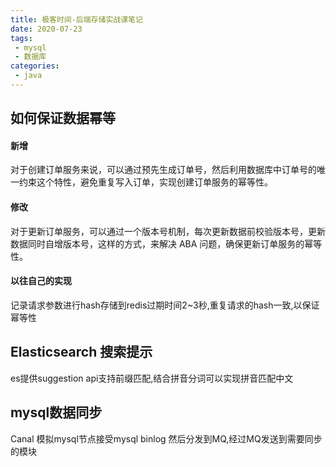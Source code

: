 ```yaml
---
title: 极客时间-后端存储实战课笔记
date: 2020-07-23
tags:
 - mysql
 - 数据库
categories: 
 - java
---
```


## 如何保证数据幂等

#### 新增

对于创建订单服务来说，可以通过预先生成订单号，然后利用数据库中订单号的唯一约束这个特性，避免重复写入订单，实现创建订单服务的幂等性。

#### 修改

对于更新订单服务，可以通过一个版本号机制，每次更新数据前校验版本号，更新数据同时自增版本号，这样的方式，来解决 ABA 问题，确保更新订单服务的幂等性。

#### 以往自己的实现

记录请求参数进行hash存储到redis过期时间2~3秒,重复请求的hash一致,以保证幂等性

## Elasticsearch 搜索提示

es提供suggestion api支持前缀匹配,结合拼音分词可以实现拼音匹配中文

## mysql数据同步

Canal 模拟mysql节点接受mysql binlog 然后分发到MQ,经过MQ发送到需要同步的模块
